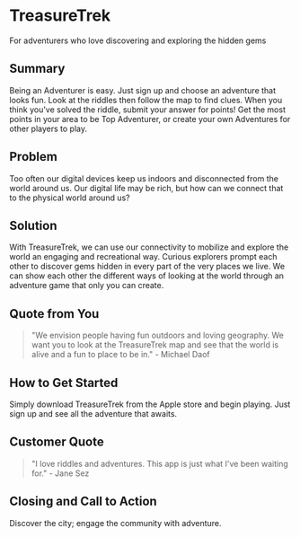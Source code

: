 # TreasureTrek #

<!--
> This material was originally posted [here](http://www.quora.com/What-is-Amazons-approach-to-product-development-and-product-management). It is reproduced here for posterities sake.

There is an approach called "working backwards" that is widely used at Amazon. They work backwards from the customer, rather than starting with an idea for a product and trying to bolt customers onto it. While working backwards can be applied to any specific product decision, using this approach is especially important when developing new products or features.

For new initiatives a product manager typically starts by writing an internal press release announcing the finished product. The target audience for the press release is the new/updated product's customers, which can be retail customers or internal users of a tool or technology. Internal press releases are centered around the customer problem, how current solutions (internal or external) fail, and how the new product will blow away existing solutions.

If the benefits listed don't sound very interesting or exciting to customers, then perhaps they're not (and shouldn't be built). Instead, the product manager should keep iterating on the press release until they've come up with benefits that actually sound like benefits. Iterating on a press release is a lot less expensive than iterating on the product itself (and quicker!).

If the press release is more than a page and a half, it is probably too long. Keep it simple. 3-4 sentences for most paragraphs. Cut out the fat. Don't make it into a spec. You can accompany the press release with a FAQ that answers all of the other business or execution questions so the press release can stay focused on what the customer gets. My rule of thumb is that if the press release is hard to write, then the product is probably going to suck. Keep working at it until the outline for each paragraph flows.

Oh, and I also like to write press-releases in what I call "Oprah-speak" for mainstream consumer products. Imagine you're sitting on Oprah's couch and have just explained the product to her, and then you listen as she explains it to her audience. That's "Oprah-speak", not "Geek-speak".

Once the project moves into development, the press release can be used as a touchstone; a guiding light. The product team can ask themselves, "Are we building what is in the press release?" If they find they're spending time building things that aren't in the press release (overbuilding), they need to ask themselves why. This keeps product development focused on achieving the customer benefits and not building extraneous stuff that takes longer to build, takes resources to maintain, and doesn't provide real customer benefit (at least not enough to warrant inclusion in the press release).
 -->
  For adventurers who love discovering and exploring the hidden gems

## Summary ##
  Being an Adventurer is easy. Just sign up and choose an adventure that looks fun. Look at the riddles then follow the map to find clues. When you think you've solved the riddle, submit your answer for points! Get the most points in your area to be Top Adventurer, or create your own Adventures for other players to play.

## Problem ##
  Too often our digital devices keep us indoors and disconnected from the world around us. Our digital life may be rich, but how can we connect that to the physical world around us?

## Solution ##
  With TreasureTrek, we can use our connectivity to mobilize and explore the world an engaging and recreational way. Curious explorers prompt each other to discover gems hidden in every part of the very places we live. We can show each other the different ways of looking at the world through an adventure game that only you can create.

## Quote from You ##
  > "We envision people having fun outdoors and loving geography. We want you to look at the TreasureTrek map and see that the world is alive and a fun to place to be in." - Michael Daof

## How to Get Started ##
  Simply download TreasureTrek from the Apple store and begin playing. Just sign up and see all the adventure that awaits.

## Customer Quote ##
  > "I  love riddles and adventures.  This app is just what I've been waiting for." - Jane Sez

## Closing and Call to Action ##
  Discover the city; engage the community with adventure.
